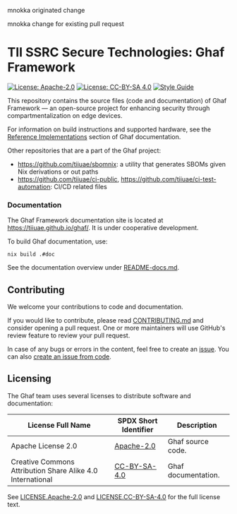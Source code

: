 <!--
    Copyright 2022-2023 TII (SSRC) and the Ghaf contributors
    SPDX-License-Identifier: CC-BY-SA-4.0
-->

mnokka originated change

mnokka change for existing pull request

# TII SSRC Secure Technologies: Ghaf Framework

[![License: Apache-2.0](https://img.shields.io/badge/License-Apache--2.0-blue.svg)](https://www.apache.org/licenses/LICENSE-2.0) [![License: CC-BY-SA 4.0](https://img.shields.io/badge/License-CC--BY--SA--4.0-lightgrey.svg)](https://creativecommons.org/licenses/by-sa/4.0/legalcode) [![Style Guide](https://img.shields.io/badge/docs-Style%20Guide-blueviolet)](https://github.com/tiiuae/ghaf/blob/main/docs/style_guide.md)

This repository contains the source files (code and documentation) of Ghaf Framework — an open-source project for enhancing security through compartmentalization on edge devices.

For information on build instructions and supported hardware, see the [Reference Implementations](https://tiiuae.github.io/ghaf/ref_impl/reference_implementations.html) section of Ghaf documentation.

Other repositories that are a part of the Ghaf project:

* <https://github.com/tiiuae/sbomnix>: a utility that generates SBOMs given Nix derivations or out paths
* <https://github.com/tiiuae/ci-public>, <https://github.com/tiiuae/ci-test-automation>: CI/CD related files


### Documentation

The Ghaf Framework documentation site is located at <https://tiiuae.github.io/ghaf/>. It is under cooperative development.

To build Ghaf documentation, use:

    nix build .#doc
    
See the documentation overview under [README-docs.md](./docs/README-docs.md).


## Contributing

We welcome your contributions to code and documentation.

If you would like to contribute, please read [CONTRIBUTING.md](CONTRIBUTING.md) and consider opening a pull request. One or more maintainers will use GitHub's review feature to review your pull request.

In case of any bugs or errors in the content, feel free to create an [issue](https://github.com/tiiuae/ghaf/issues). You can also [create an issue from code](https://docs.github.com/en/issues/tracking-your-work-with-issues/creating-an-issue#creating-an-issue-from-code).


## Licensing

The Ghaf team uses several licenses to distribute software and documentation:

| License Full Name | SPDX Short Identifier | Description |
| -------- | ----------- | ----------- |
| Apache License 2.0 | [Apache-2.0](https://spdx.org/licenses/Apache-2.0.html) | Ghaf source code. |
| Creative Commons Attribution Share Alike 4.0 International | [CC-BY-SA-4.0](https://spdx.org/licenses/CC-BY-SA-4.0.html) | Ghaf documentation. |

See [LICENSE.Apache-2.0](./LICENSES/LICENSE.Apache-2.0) and [LICENSE.CC-BY-SA-4.0](./LICENSES/LICENSE.CC-BY-SA-4.0) for the full license text.
